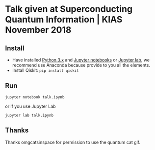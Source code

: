 # Talk given at Superconducting Quantum Information | KIAS November 2018

## Install

- Have installed [Python 3.x](https://www.python.org/downloads/) and
[Jupyter notebooks](http://jupyter.org) or
[Jupyter lab](https://github.com/jupyterlab/jupyterlab), we recommend use
Anaconda because provide to you all the elements.
- Install Qiskit: `pip install qiskit`

## Run

```
jupyter notebook talk.ipynb
```

or if you use Jupyter Lab

```
jupyter lab talk.ipynb
```

## Thanks

Thanks omgcatsinspace for permission to use the quantum cat gif.
